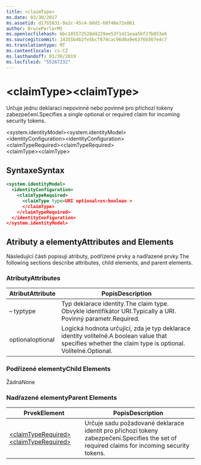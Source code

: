 ```yaml
---
title: <claimType>
ms.date: 03/30/2017
ms.assetid: d17b5831-9a2c-45c4-b0d1-68f48e72e861
author: BrucePerlerMS
ms.openlocfilehash: 6bc185572528d4229ee53f1421eaa5bf27b053e6
ms.sourcegitcommit: 14355b4b2fe5bcf874cac96d0a9e6376b567e4c7
ms.translationtype: MT
ms.contentlocale: cs-CZ
ms.lasthandoff: 01/30/2019
ms.locfileid: "55267232"
---
```

# <a name="claimtype"></a><span data-ttu-id="3e241-101">\<claimType></span><span class="sxs-lookup"><span data-stu-id="3e241-101">\<claimType></span></span>
<span data-ttu-id="3e241-102">Určuje jednu deklaraci nepovinné nebo povinné pro příchozí tokeny zabezpečení.</span><span class="sxs-lookup"><span data-stu-id="3e241-102">Specifies a single optional or required claim for incoming security tokens.</span></span>  
  
 <span data-ttu-id="3e241-103">\<system.identityModel></span><span class="sxs-lookup"><span data-stu-id="3e241-103">\<system.identityModel></span></span>  
<span data-ttu-id="3e241-104">\<identityConfiguration></span><span class="sxs-lookup"><span data-stu-id="3e241-104">\<identityConfiguration></span></span>  
<span data-ttu-id="3e241-105">\<claimTypeRequired></span><span class="sxs-lookup"><span data-stu-id="3e241-105">\<claimTypeRequired></span></span>  
<span data-ttu-id="3e241-106">\<claimType></span><span class="sxs-lookup"><span data-stu-id="3e241-106">\<claimType></span></span>  
  
## <a name="syntax"></a><span data-ttu-id="3e241-107">Syntaxe</span><span class="sxs-lookup"><span data-stu-id="3e241-107">Syntax</span></span>  
  
```xml  
<system.identityModel>  
  <identityConfiguration>  
    <claimTypeRequired>  
      <claimType type=URI optional=xs:boolean >  
      </claimType>  
    </claimTypeRequired>  
  </identityConfiguration>  
</system.identityModel>  
```  
  
## <a name="attributes-and-elements"></a><span data-ttu-id="3e241-108">Atributy a elementy</span><span class="sxs-lookup"><span data-stu-id="3e241-108">Attributes and Elements</span></span>  
 <span data-ttu-id="3e241-109">Následující části popisují atributy, podřízené prvky a nadřazené prvky.</span><span class="sxs-lookup"><span data-stu-id="3e241-109">The following sections describe attributes, child elements, and parent elements.</span></span>  
  
### <a name="attributes"></a><span data-ttu-id="3e241-110">Atributy</span><span class="sxs-lookup"><span data-stu-id="3e241-110">Attributes</span></span>  
  
|<span data-ttu-id="3e241-111">Atribut</span><span class="sxs-lookup"><span data-stu-id="3e241-111">Attribute</span></span>|<span data-ttu-id="3e241-112">Popis</span><span class="sxs-lookup"><span data-stu-id="3e241-112">Description</span></span>|  
|---------------|-----------------|  
|<span data-ttu-id="3e241-113">– typ</span><span class="sxs-lookup"><span data-stu-id="3e241-113">type</span></span>|<span data-ttu-id="3e241-114">Typ deklarace identity.</span><span class="sxs-lookup"><span data-stu-id="3e241-114">The claim type.</span></span> <span data-ttu-id="3e241-115">Obvykle identifikátor URI.</span><span class="sxs-lookup"><span data-stu-id="3e241-115">Typically a URI.</span></span> <span data-ttu-id="3e241-116">Povinný parametr.</span><span class="sxs-lookup"><span data-stu-id="3e241-116">Required.</span></span>|  
|<span data-ttu-id="3e241-117">optional</span><span class="sxs-lookup"><span data-stu-id="3e241-117">optional</span></span>|<span data-ttu-id="3e241-118">Logická hodnota určující, zda je typ deklarace identity volitelné.</span><span class="sxs-lookup"><span data-stu-id="3e241-118">A boolean value that specifies whether the claim type is optional.</span></span> <span data-ttu-id="3e241-119">Volitelné.</span><span class="sxs-lookup"><span data-stu-id="3e241-119">Optional.</span></span>|  
  
### <a name="child-elements"></a><span data-ttu-id="3e241-120">Podřízené elementy</span><span class="sxs-lookup"><span data-stu-id="3e241-120">Child Elements</span></span>  
 <span data-ttu-id="3e241-121">Žádná</span><span class="sxs-lookup"><span data-stu-id="3e241-121">None</span></span>  
  
### <a name="parent-elements"></a><span data-ttu-id="3e241-122">Nadřazené elementy</span><span class="sxs-lookup"><span data-stu-id="3e241-122">Parent Elements</span></span>  
  
|<span data-ttu-id="3e241-123">Prvek</span><span class="sxs-lookup"><span data-stu-id="3e241-123">Element</span></span>|<span data-ttu-id="3e241-124">Popis</span><span class="sxs-lookup"><span data-stu-id="3e241-124">Description</span></span>|  
|-------------|-----------------|  
|[<span data-ttu-id="3e241-125">\<claimTypeRequired></span><span class="sxs-lookup"><span data-stu-id="3e241-125">\<claimTypeRequired></span></span>](../../../../../docs/framework/configure-apps/file-schema/windows-identity-foundation/claimtyperequired.md)|<span data-ttu-id="3e241-126">Určuje sadu požadované deklarace identit pro příchozí tokeny zabezpečení.</span><span class="sxs-lookup"><span data-stu-id="3e241-126">Specifies the set of required claims for incoming security tokens.</span></span>|
